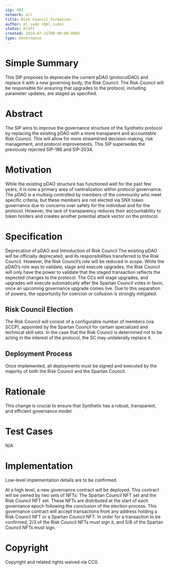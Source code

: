 ```yaml
---
sip: 401
network: all
title: Risk Council Formation
author: ml_sudo (@ml_sudo)
status: Draft
created: 2024-07-31T00:00:00.000Z
type: Governance
---
```


# Simple Summary
This SIP proposes to deprecate the current pDAO (protocolDAO) and replace it with a new governing body, the Risk Council. The Risk Council will be responsible for ensuring that upgrades to the protocol, including parameter updates, are staged as specified.

# Abstract
The SIP aims to improve the governance structure of the Synthetix protocol by replacing the existing pDAO with a more transparent and accountable Risk Council. This will allow for more streamlined decision-making, risk management, and protocol improvements. This SIP supersedes the previously rejected SIP-186 and SIP-2034.

# Motivation
While the existing pDAO structure has functioned well for the past few years, it is now a primary area of centralization within protocol governance. The pDAO is a multisig controlled by members of the community who meet specific criteria, but these members are not elected via SNX token governance due to concerns over safety for the individual and for the protocol. However, the lack of transparency reduces their accountability to token holders and creates another potential attack vector on the protocol.

# Specification
Deprecation of pDAO and Introduction of Risk Council
The existing pDAO will be officially deprecated, and its responsibilities transferred to the Risk Council. However, the Risk Council’s role will be reduced in scope. While the pDAO’s role was to validate, stage and execute upgrades, the Risk Council will only have the power to validate that the staged transaction reflects the expected changes to the protocol. The CCs will stage upgrades, and upgrades will execute automatically after the Spartan Council votes in favor, once an upcoming governance upgrade comes live. Due to this  separation of powers, the opportunity for coercion or collusion is strongly mitigated.

## Risk Council Election
The Risk Council will consist of a configurable number of members (via SCCP), appointed by the Spartan Council for certain specialized and technical skill sets. In the case that the Risk Council is determined not to be acting in the interest of the protocol, the SC may unilaterally replace it.

## Deployment Process
Once implemented, all deployments must be signed and executed by the majority of both the Risk Council and the Spartan Council. 

# Rationale
This change is crucial to ensure that Synthetix has a robust, transparent, and efficient governance model. 

# Test Cases
N/A

# Implementation
Low-level implementation details are to be confirmed. 

At a high level, a new governance contract will be deployed. This contract will be owned by two sets of NFTs: The Spartan Council NFT set and the Risk Council NFT set. These NFTs are distributed at the start of each governance epoch following the conclusion of the election process. This governance contract will accept transactions from any address holding a Risk Council NFT or a Spartan Council NFT. In order for a transaction to be confirmed, 2/3 of the Risk Council NFTs must sign it, and 5/8 of the Spartan Council NFTs must sign.

# Copyright
Copyright and related rights waived via CC0.
